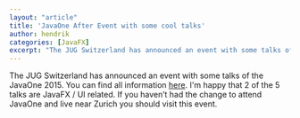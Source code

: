```yaml
---
layout: "article"
title: 'JavaOne After Event with some cool talks'
author: hendrik
categories: [JavaFX]
excerpt: "The JUG Switzerland has announced an event with some talks of the JavaOne 2015. I'm happy that 2 of the 5 talks are JavaFX / UI related."
---
```

The JUG Switzerland has announced an event with some talks of the JavaOne 2015. You can find all information [here](http://www.jug.ch/html/events/2015/javaone_after_event.html). I'm happy that 2 of the 5 talks are JavaFX / UI related. If you haven’t had the change to attend JavaOne and live near Zurich you should visit this event.
